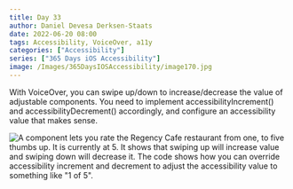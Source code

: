 ```yaml
---
title: Day 33
author: Daniel Devesa Derksen-Staats
date: 2022-06-20 08:00
tags: Accessibility, VoiceOver, a11y
categories: ["Accessibility"]
series: ["365 Days iOS Accessibility"]
image: /Images/365DaysIOSAccessibility/image170.jpg
---
```


With VoiceOver, you can swipe up/down to increase/decrease the value of adjustable components. You need to implement accessibilityIncrement() and accessibilityDecrement() accordingly, and configure an accessibility value that makes sense.

![A component lets you rate the Regency Cafe restaurant from one, to five thumbs up. It is currently at 5. It shows that swiping up will increase value and swiping down will decrease it. The code shows how you can override accessibility increment and decrement to adjust the accessibility value to something like "1 of 5".](/Images/365DaysIOSAccessibility/image170.jpg)
